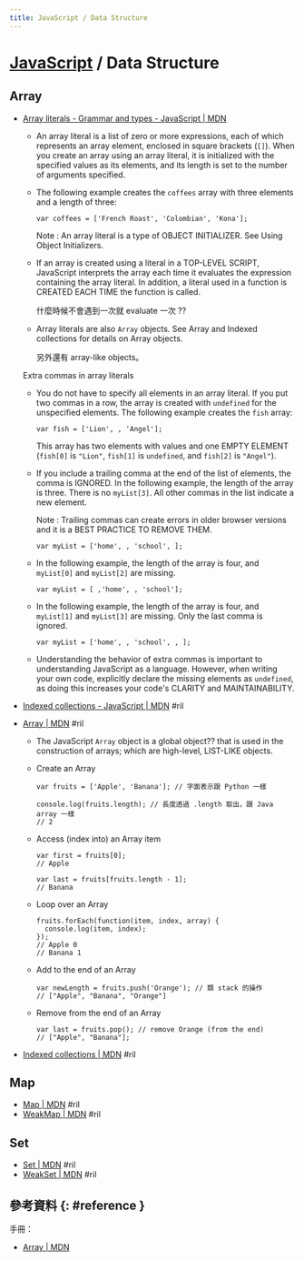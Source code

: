 ```yaml
---
title: JavaScript / Data Structure
---
```

# [JavaScript](javascript.md) / Data Structure

## Array

  - [Array literals - Grammar and types \- JavaScript \| MDN](https://developer.mozilla.org/en-US/docs/Web/JavaScript/Guide/Grammar_and_Types#Array_literals)

      - An array literal is a list of zero or more expressions, each of which represents an array element, enclosed in square brackets (`[]`). When you create an array using an array literal, it is initialized with the specified values as its elements, and its length is set to the number of arguments specified.

      - The following example creates the `coffees` array with three elements and a length of three:

            var coffees = ['French Roast', 'Colombian', 'Kona'];

        Note : An array literal is a type of OBJECT INITIALIZER. See Using Object Initializers.

      - If an array is created using a literal in a TOP-LEVEL SCRIPT, JavaScript interprets the array each time it evaluates the expression containing the array literal. In addition, a literal used in a function is CREATED EACH TIME the function is called.

        什麼時候不會遇到一次就 evaluate 一次 ??

      - Array literals are also `Array` objects. See Array and Indexed collections for details on Array objects.

        另外還有 array-like objects。

    Extra commas in array literals

      - You do not have to specify all elements in an array literal. If you put two commas in a row, the array is created with `undefined` for the unspecified elements. The following example creates the `fish` array:

            var fish = ['Lion', , 'Angel'];

        This array has two elements with values and one EMPTY ELEMENT (`fish[0]` is `"Lion"`, `fish[1]` is `undefined`, and `fish[2]` is `"Angel"`).

      - If you include a trailing comma at the end of the list of elements, the comma is IGNORED. In the following example, the length of the array is three. There is no `myList[3]`. All other commas in the list indicate a new element.

        Note : Trailing commas can create errors in older browser versions and it is a BEST PRACTICE TO REMOVE THEM.

            var myList = ['home', , 'school', ];

      - In the following example, the length of the array is four, and `myList[0]` and `myList[2]` are missing.

            var myList = [ ,'home', , 'school'];

      - In the following example, the length of the array is four, and `myList[1]` and `myList[3]` are missing. Only the last comma is ignored.

            var myList = ['home', , 'school', , ];

      - Understanding the behavior of extra commas is important to understanding JavaScript as a language. However, when writing your own code, explicitly declare the missing elements as `undefined`, as doing this increases your code's CLARITY and MAINTAINABILITY.

  - [Indexed collections \- JavaScript \| MDN](https://developer.mozilla.org/en-US/docs/Web/JavaScript/Guide/Indexed_collections) #ril

  - [Array \| MDN](https://developer.mozilla.org/en-US/docs/Web/JavaScript/Reference/Global_Objects/Array) #ril

      - The JavaScript `Array` object is a global object?? that is used in the construction of arrays; which are high-level, LIST-LIKE objects.
      - Create an Array

            var fruits = ['Apple', 'Banana']; // 字面表示跟 Python 一樣

            console.log(fruits.length); // 長度透過 .length 取出，跟 Java array 一樣
            // 2

      - Access (index into) an Array item

            var first = fruits[0];
            // Apple

            var last = fruits[fruits.length - 1];
            // Banana

      - Loop over an Array

            fruits.forEach(function(item, index, array) {
              console.log(item, index);
            });
            // Apple 0
            // Banana 1

      - Add to the end of an Array

            var newLength = fruits.push('Orange'); // 類 stack 的操作
            // ["Apple", "Banana", "Orange"]

      - Remove from the end of an Array

            var last = fruits.pop(); // remove Orange (from the end)
            // ["Apple", "Banana"];

  - [Indexed collections \| MDN](https://developer.mozilla.org/en-US/docs/Web/JavaScript/Guide/Indexed_collections) #ril

## Map

  - [Map \| MDN](https://developer.mozilla.org/en-US/docs/Web/JavaScript/Reference/Global_Objects/Map) #ril
  - [WeakMap \| MDN](https://developer.mozilla.org/en-US/docs/Web/JavaScript/Reference/Global_Objects/WeakMap) #ril

## Set

  - [Set \| MDN](https://developer.mozilla.org/en-US/docs/Web/JavaScript/Reference/Global_Objects/Set) #ril
  - [WeakSet \| MDN](https://developer.mozilla.org/en-US/docs/Web/JavaScript/Reference/Global_Objects/WeakSet) #ril

## 參考資料 {: #reference }

手冊：

  - [Array | MDN](https://developer.mozilla.org/en-US/docs/Web/JavaScript/Reference/Global_Objects/Array)
